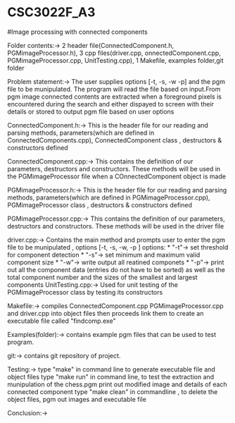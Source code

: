 # CSC3022F_A3
#Image processing with connected components

Folder contents:-> 2 header file(ConnectedComponent.h, PGMimageProcessor.h), 3 cpp files(driver.cpp, onnectedComponent.cpp, PGMimageProcessor.cpp, UnitTesting.cpp), 1 Makefile, examples folder,git folder

Problem statement:->    The user supplies options [-t, -s, -w -p] and the pgm file to be  munipulated. The program will read the file based on input.From pgm image connected contents are extracted when a foreground pixels is encountered during the search and either dispayed to screen with their details or stored to output pgm file based on user options

ConnectedComponent.h:-> This is the header file for our reading and parsing methods, parameters(which
            are defined in ConnectedComponents.cpp), ConnectedComponent class , destructors & constructors defined

ConnectedComponent.cpp:-> This contains the definition of our parameters, destructors and constructors. These methods will be used in the
               PGMimageProcessor file when a COnnectedComponent object is made

PGMimageProcessor.h:-> This is the header file for our reading and parsing methods, parameters(which
            are defined in PGMimageProcessor.cpp), PGMimageProcessor class , destructors & constructors defined

PGMimageProcessor.cpp:-> This contains the definition of our parameters, destructors and constructors. These methods will be used in the
               driver file


driver.cpp:-> Contains the main method and prompts user to enter the pgm file to be  munipulated , options [-t, -s, -w, -p ]
	    options:
		  * "-t"-> set threshold for component detection
		  * "-s"-> set minimum and maximum valid component size
		  * "-w"-> write output all reatined componets
		  * "-p"-> print out all the component data (entries do not have to be sorted) as well 
		  as the total component number and the sizes of the smallest and largest components
UnitTesting.cpp:-> Used for unit testing of the PGMimageProcessor class by testing its constructors

Makefile:-> compiles ConnectedComponent.cpp PGMimageProcessor.cpp and driver.cpp into object files then proceeds
           link them to create an executable file called "findcomp.exe"

Examples(folder):-> contains example pgm files that can be used to
                   test program.

git:-> contains git repository of project.


Testing:-> type "make" in command line to generate executable file and object files
	        type "make run" in command line, to test the extraction and munipulation of the chess.pgm print out modified image and details of each connected component
            type "make clean" in commandline , to delete the object files, pgm out images and executable file

Conclusion:-> 
